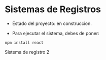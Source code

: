 <h1> Sistemas de Registros </h1>

- Estado del proyecto: en construccion.

- Para ejecutar el sistema, debes de poner:
 
 ```npm install react```

Sistema de registro 2
